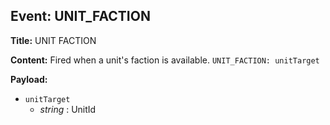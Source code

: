 ## Event: UNIT_FACTION

**Title:** UNIT FACTION

**Content:**
Fired when a unit's faction is available.
`UNIT_FACTION: unitTarget`

**Payload:**
- `unitTarget`
  - *string* : UnitId